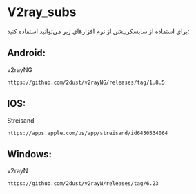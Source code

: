 # V2ray_subs
برای استفاده از سابسکریپشن از نرم افزارهای زیر می‌توانید استفاده کنید:


## Android:

  v2rayNG

    https://github.com/2dust/v2rayNG/releases/tag/1.8.5

## IOS:

  Streisand

    https://apps.apple.com/us/app/streisand/id6450534064

## Windows:

  v2rayN

    https://github.com/2dust/v2rayN/releases/tag/6.23
